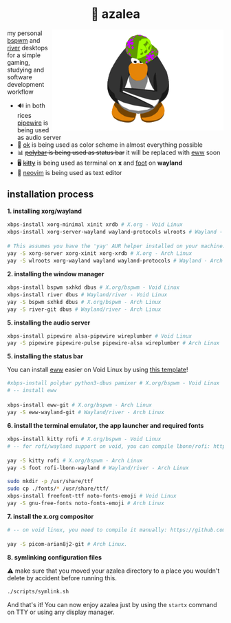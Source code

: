 <div align="center">
    <h1>🌸 azalea</h1>
</div>

<img src="assets/club-penguin-dancing.gif" align="right" width="400" />

my personal [bspwm] and [river] desktops for a simple gaming, studying and software development workflow

* 🔊 in both rices [pipewire] is being used as audio server
* 🎨 [ok] is being used as color scheme in almost everything possible
* 📊 ~~[polybar] is being used as status bar~~ it will be replaced with [eww] soon
* 🖥️ ~~[kitty]~~ is being used as terminal on **x** and [foot] on **wayland**
* 📜 [neovim] is being used as text editor

[bspwm]: https://github.com/baskerville/bspwm
[river]: https://github.com/riverwm/river
[polybar]: https://github.com/polybar/polybar 
[eww]: https://github.com/elkowar/eww 
[kitty]: https://github.com/kovidgoyal/kitty
[foot]: https://codeberg.org/dnkl/foot
[pipewire]: https://gitlab.freedesktop.org/pipewire/pipewire/
[neovim]: https://github.com/neovim/neovim
[ok]: https://github.com/itsook

## installation process

**1. installing xorg/wayland**

```bash
xbps-install xorg-minimal xinit xrdb # X.org - Void Linux
xbps-install xorg-server-wayland wayland-protocols wlroots # Wayland - Void Linux

# This assumes you have the 'yay' AUR helper installed on your machine.
yay -S xorg-server xorg-xinit xorg-xrdb # X.org - Arch Linux
yay -S wlroots xorg-wayland wayland wayland-protocols # Wayland - Arch Linux
```

**2. installing the window manager**

```bash
xbps-install bspwm sxhkd dbus # X.org/bspwm - Void Linux
xbps-install river dbus # Wayland/river - Void Linux
yay -S bspwm sxhkd dbus # X.org/bspwm - Arch Linux
yay -S river-git dbus # Wayland/river - Arch Linux
```

**5. installing the audio server**

```bash
xbps-install pipewire alsa-pipewire wireplumber # Void Linux
yay -S pipewire pipewire-pulse pipewire-alsa wireplumber # Arch Linux
```

**5. installing the status bar**

You can install [eww] easier on Void Linux by using [this template](https://github.com/monke0192/eww-template)!

```bash 
#xbps-install polybar python3-dbus pamixer # X.org/bspwm - Void Linux
# -- install eww

xbps-install eww-git # X.org/bspwm - Arch Linux
yay -S eww-wayland-git # Wayland/river - Arch Linux
```

**6. install the terminal emulator, the app launcher and required fonts**

```bash
xbps-install kitty rofi # X.org/bspwm - Void Linux
# -- for rofi/wayland support on void, you can compile lbonn/rofi: https://github.com/lbonn/rofi

yay -S kitty rofi # X.org/bspwm - Arch Linux
yay -S foot rofi-lbonn-wayland # Wayland/river - Arch Linux
```

```bash
sudo mkdir -p /usr/share/ttf
sudo cp ./fonts/* /usr/share/ttf/
xbps-install freefont-ttf noto-fonts-emoji # Void Linux
yay -S gnu-free-fonts noto-fonts-emoji # Arch Linux
```

**7. install the x.org compositor**

```bash
# -- on void linux, you need to compile it manually: https://github.com/Arian8j2/picom

yay -S picom-arian8j2-git # Arch Linux.
```

**8. symlinking configuration files**

⚠️ make sure that you moved your azalea directory to a place you wouldn't delete by accident before
running this.

```bash
./scripts/symlink.sh
```

And that's it! You can now enjoy azalea just by using the `startx` command on TTY or using any display
manager.

